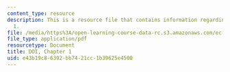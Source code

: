 ```yaml
---
content_type: resource
description: This is a resource file that contains information regarding DOI, chapter
  1.
file: /media/https%3A/open-learning-course-data-rc.s3.amazonaws.com/ec-715-d-lab-disseminating-innovations-for-the-common-good-spring-2007/e43b19c86392bb7421cc1b39625e4500_MITEC_715S07_lec2b.pdf
file_type: application/pdf
resourcetype: Document
title: DOI, Chapter 1
uid: e43b19c8-6392-bb74-21cc-1b39625e4500
---
```

